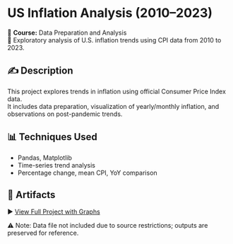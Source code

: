 # US Inflation Analysis (2010–2023)

📘 **Course:** Data Preparation and Analysis  
📁 Exploratory analysis of U.S. inflation trends using CPI data from 2010 to 2023.

## ✍️ Description

This project explores trends in inflation using official Consumer Price Index data.  
It includes data preparation, visualization of yearly/monthly inflation, and observations on post-pandemic trends.

## 📊 Techniques Used

- Pandas, Matplotlib
- Time-series trend analysis
- Percentage change, mean CPI, YoY comparison

## 📎 Artifacts

▶️ [View Full Project with Graphs](./US-Inflation-2010-to-2023.html)

⚠️ Note: Data file not included due to source restrictions; outputs are preserved for reference.
